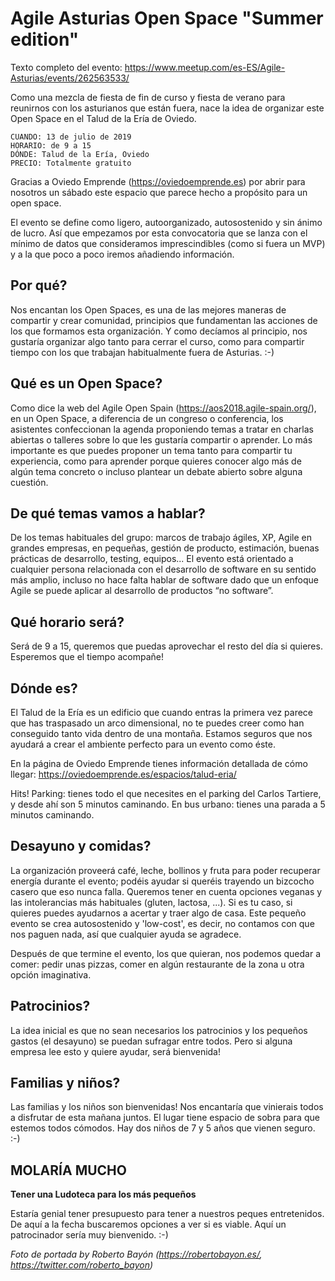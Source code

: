 Agile Asturias Open Space "Summer edition"
===========

Texto completo del evento: https://www.meetup.com/es-ES/Agile-Asturias/events/262563533/

Como una mezcla de fiesta de fin de curso y fiesta de verano para reunirnos con los asturianos que están fuera, nace la idea de organizar este Open Space en el Talud de la Ería de Oviedo.

```
CUANDO: 13 de julio de 2019
HORARIO: de 9 a 15
DÓNDE: Talud de la Ería, Oviedo
PRECIO: Totalmente gratuito
```

Gracias a Oviedo Emprende (https://oviedoemprende.es) por abrir para nosotros un sábado este espacio que parece hecho a propósito para un open space.

El evento se define como ligero, autoorganizado, autosostenido y sin ánimo de lucro. Así que empezamos por esta convocatoria que se lanza con el mínimo de datos que consideramos imprescindibles (como si fuera un MVP) y a la que poco a poco iremos añadiendo información.


Por qué?
--------

Nos encantan los Open Spaces, es una de las mejores maneras de compartir y crear comunidad, principios que fundamentan las acciones de los que formamos esta organización.
Y como decíamos al principio, nos gustaría organizar algo tanto para cerrar el curso, como para compartir tiempo con los que trabajan habitualmente fuera de Asturias. :-)


Qué es un Open Space?
--------

Como dice la web del Agile Open Spain (https://aos2018.agile-spain.org/), en un Open Space, a diferencia de un congreso o conferencia, los asistentes confeccionan la agenda proponiendo temas a tratar en charlas abiertas o talleres sobre lo que les gustaría compartir o aprender.
Lo más importante es que puedes proponer un tema tanto para compartir tu experiencia, como para aprender porque quieres conocer algo más de algún tema concreto o incluso plantear un debate abierto sobre alguna cuestión.


De qué temas vamos a hablar?
--------

De los temas habituales del grupo: marcos de trabajo ágiles, XP, Agile en grandes empresas, en pequeñas, gestión de producto, estimación, buenas prácticas de desarrollo, testing, equipos...
El evento está orientado a cualquier persona relacionada con el desarrollo de software en su sentido más amplio, incluso no hace falta hablar de software dado que un enfoque Agile se puede aplicar al desarrollo de productos “no software”.


Qué horario será?
--------

Será de 9 a 15, queremos que puedas aprovechar el resto del día si quieres. Esperemos que el tiempo acompañe!


Dónde es?
--------

El Talud de la Ería es un edificio que cuando entras la primera vez parece que has traspasado un arco dimensional, no te puedes creer como han conseguido tanto vida dentro de una montaña.
Estamos seguros que nos ayudará a crear el ambiente perfecto para un evento como éste.

En la página de Oviedo Emprende tienes información detallada de cómo llegar: https://oviedoemprende.es/espacios/talud-eria/

Hits!
Parking: tienes todo el que necesites en el parking del Carlos Tartiere, y desde ahí son 5 minutos caminando.
En bus urbano: tienes una parada a 5 minutos caminando.


Desayuno y comidas?
--------

La organización proveerá café, leche, bollinos y fruta para poder recuperar energía durante el evento; podéis ayudar si queréis trayendo un bizcocho casero que eso nunca falla. 
Queremos tener en cuenta opciones veganas y las intolerancias más habituales (gluten, lactosa, ...). Si es tu caso, si quieres puedes ayudarnos a acertar y traer algo de casa.
Este pequeño evento se crea autosostenido y 'low-cost', es decir, no contamos con que nos paguen nada, así que cualquier ayuda se agradece.

Después de que termine el evento, los que quieran, nos podemos quedar a comer: pedir unas pizzas, comer en algún restaurante de la zona u otra opción imaginativa.


Patrocinios?
--------

La idea inicial es que no sean necesarios los patrocinios y los pequeños gastos (el desayuno) se puedan sufragar entre todos. Pero si alguna empresa lee esto y quiere ayudar, será bienvenida!


Familias y niños?
--------

Las familias y los niños son bienvenidas! Nos encantaría que vinierais todos a disfrutar de esta mañana juntos. El lugar tiene espacio de sobra para que estemos todos cómodos. Hay dos niños de 7 y 5 años que vienen seguro. :-)


MOLARÍA MUCHO
--------


**Tener una Ludoteca para los más pequeños**

Estaría genial tener presupuesto para tener a nuestros peques entretenidos. De aquí a la fecha buscaremos opciones a ver si es viable.
Aquí un patrocinador sería muy bienvenido. :-)

*Foto de portada by Roberto Bayón (https://robertobayon.es/, https://twitter.com/roberto_bayon)*
